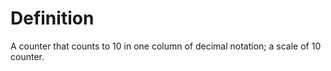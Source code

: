 # Definition

A counter that counts to 10 in one column of decimal notation; a scale
of 10 counter.
